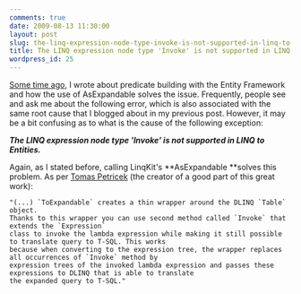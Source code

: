 ```yaml
---
comments: true
date: 2009-08-13 11:30:00
layout: post
slug: the-linq-expression-node-type-invoke-is-not-supported-in-linq-to-entities
title: The LINQ expression node type 'Invoke' is not supported in LINQ to Entities.
wordpress_id: 25
---
```



[Some time ago](/post/More-on-the-Entity-Framework.aspx), I wrote about predicate building with the Entity Framework and how the use of AsExpandable solves the issue. Frequently, people see and ask me about the following error, which is also associated with the same root cause that I blogged about in my previous post. However, it may be a bit confusing as to what is the cause of the following exception:






**_The LINQ expression node type 'Invoke' is not supported in LINQ to Entities._**






Again, as I stated before, calling LinqKit's **AsExpandable **solves this problem. As per [Tomas Petricek](http://tomasp.net/blog/linq-expand.aspx) (the creator of a good part of this great work):





> 
	
> 
> 
	"(...) `ToExpandable` creates a thin wrapper around the DLINQ `Table` object.
	Thanks to this wrapper you can use second method called `Invoke` that extends the `Expression`
	class to invoke the lambda expression while making it still possible to translate query to T-SQL. This works
	because when converting to the expression tree, the wrapper replaces all occurrences of `Invoke` method by
	expression trees of the invoked lambda expression and passes these expressions to DLINQ that is able to translate
	the expanded query to T-SQL."
	
> 
> 




